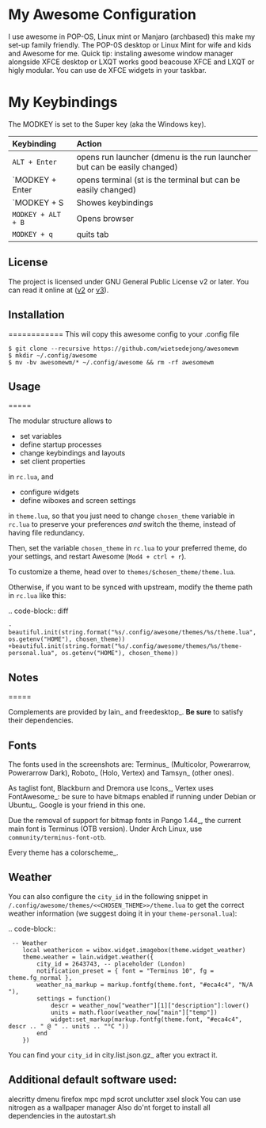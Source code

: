 # My Awesome Configuration

I use awesome in POP-OS, Linux mint or Manjaro (archbased) this make my set-up family friendly.
The POP-0S desktop or Linux Mint for wife and kids and Awesome for me.
Quick tip: instaling awesome window manager alongside XFCE desktop or LXQT works good beacouse XFCE and LXQT or higly modular. You can use de XFCE widgets in your taskbar.

# My Keybindings

The MODKEY is set to the Super key (aka the Windows key).

| Keybinding | Action |
| :--- | :--- |
| `ALT + Enter` | opens run launcher (dmenu is the run launcher but can be easily changed) |
| `MODKEY + Enter | opens terminal (st is the terminal but can be easily changed) |
| `MODKEY + S | Showes keybindings |
| `MODKEY + ALT + B` | Opens browser |
| `MODKEY + q` | quits tab |

## License

The project is licensed under GNU General Public License v2 or later.
You can read it online at ([v2](http://www.gnu.org/licenses/gpl-2.0.html)
or [v3](http://www.gnu.org/licenses/gpl.html)).


## Installation
============
This wil copy this awesome  config to your .config file

    $ git clone --recursive https://github.com/wietsedejong/awesomewm
    $ mkdir ~/.config/awesome
    $ mv -bv awesomewm/* ~/.config/awesome && rm -rf awesomewm

## Usage
=====

The modular structure allows to

* set variables
* define startup processes
* change keybindings and layouts
* set client properties

in ``rc.lua``, and

* configure widgets
* define wiboxes and screen settings

in ``theme.lua``, so that you just need to change ``chosen_theme`` variable in ``rc.lua`` to preserve your preferences *and* switch the theme, instead of having file redundancy.

Then, set the variable ``chosen_theme`` in ``rc.lua`` to your preferred theme, do your settings, and restart Awesome (``Mod4 + ctrl + r``).

To customize a theme, head over to ``themes/$chosen_theme/theme.lua``.

Otherwise, if you want to be synced with upstream, modify the theme path in ``rc.lua`` like this:

.. code-block:: diff

    -beautiful.init(string.format("%s/.config/awesome/themes/%s/theme.lua", os.getenv("HOME"), chosen_theme))
    +beautiful.init(string.format("%s/.config/awesome/themes/%s/theme-personal.lua", os.getenv("HOME"), chosen_theme))

## Notes
=====

Complements are provided by lain_ and freedesktop_. **Be sure** to satisfy their dependencies.

## Fonts

The fonts used in the screenshots are: Terminus_ (Multicolor, Powerarrow, Powerarrow Dark), Roboto_ (Holo, Vertex) and Tamsyn_ (other ones).

As taglist font, Blackburn and Dremora use Icons_, Vertex uses FontAwesome_: be sure to have bitmaps enabled if running under Debian or Ubuntu_.
Google is your friend in this one.

Due the removal of support for bitmap fonts in Pango 1.44_, the current main font is Terminus (OTB version). Under Arch Linux, use ``community/terminus-font-otb``.

Every theme has a colorscheme_.

## Weather

You can also configure the ``city_id`` in the following snippet in ``/.config/awesome/themes/<<CHOSEN_THEME>>/theme.lua`` to get the correct weather information (we suggest doing it in your ``theme-personal.lua``):

.. code-block::

     -- Weather
        local weathericon = wibox.widget.imagebox(theme.widget_weather)
        theme.weather = lain.widget.weather({
            city_id = 2643743, -- placeholder (London)
            notification_preset = { font = "Terminus 10", fg = theme.fg_normal },
            weather_na_markup = markup.fontfg(theme.font, "#eca4c4", "N/A "),
            settings = function()
                descr = weather_now["weather"][1]["description"]:lower()
                units = math.floor(weather_now["main"]["temp"])
                widget:set_markup(markup.fontfg(theme.font, "#eca4c4", descr .. " @ " .. units .. "°C "))
            end
        })

You can find your ``city_id`` in city.list.json.gz_ after you extract it.

## Additional default software used:

alecritty dmenu firefox mpc mpd scrot unclutter xsel slock
You can use nitrogen as a wallpaper manager
Also do'nt forget to install all dependencies in the autostart.sh
